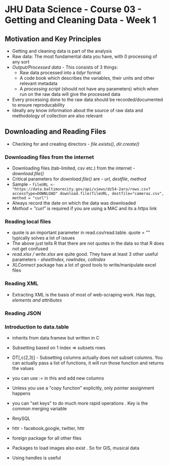 # JHU Data Science - Course 03 - Getting and Cleaning Data - Week 1

## Motivation and Key Principles 
* Getting and cleaning data is part of the analysis 
* Raw data: The most fundamental data you have, with 0 processing of any sort 
* *Output/Processed data* - This consists of 3 things: 
    * Raw data processed into a _tidyr_ format
    * A code book which describes the variables, their units and other relevant metadata
    * A _processing script_ (should not have any parameters) which when run on the raw data will give the processed data 
* Every processing done to the raw data should be recorded/documented to ensure reproducability
* Ideally any know information about the source of raw data and methodology of collection are also relevant 

## Downloading and Reading Files
* Checking for and creating directors - *file.exists()*, *dir.create()*

### Downloading files from the internet 
* Downloading files (tab-limited, csv etc.) from the internet - *download.file()*
* Critical parameters for *download.file()* are - _url_, _destfile_, _method_
* Sample - ``` fileURL <-  "https://data.baltimorecity.gov/api/views/dz54-2aru/rows.csv?accessType=DOWNLOAD"
download.file(fileURL, destfile="cameras.csv", method = "curl") ```
* Always record the date on which the data was downloaded 
* _Method = "curl"_ is required if you are using a MAC and its a _https_ link

### Reading local files
* quote is an important parameter in read.csv/read.table. quote = "" typically solves a lot of issues
* The above just tells R that there are not quotes in the data so that R does not get confused 
* *read.xlsx / write.xlsx* are quite good. They have at least 3 other useful parameters - _sheetIndex, rowIndex, colIndex_
* _XLConnect_ package has a lot of good tools to write/manipulate excel files

### Reading XML 
* Extracting XML is the basis of most of web-scraping work. Has _tags, elements and attributes_

### Reading JSON


### Introduction to data.table 
* inherits from data.framew but written in C 
* Subsetting based on 1 index => subsets rows 
* DT[,c(2,3)] - Subsetting columns actually does not subset columns. You can actually pass a list of functions, it will run those function and returns the values 
* you can use := in this and add new columns 
* Unless you use a "copy function" explicitly, only pointer assignment happens 
* you can "set keys" to do much more rapid operations . Key is the common merging variable 

* RmySQL 
* httr - facebook,google, twitter, httr
* foreign package for all other files 
* Packages to load images also exist . So for GIS, musical data
* Using handles is useful